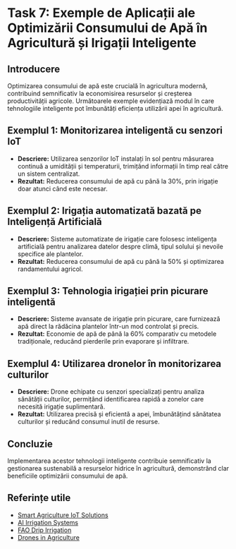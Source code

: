 # Task 7: Exemple de Aplicații ale Optimizării Consumului de Apă în Agricultură și Irigații Inteligente

## Introducere
Optimizarea consumului de apă este crucială în agricultura modernă, contribuind semnificativ la economisirea resurselor și creșterea productivității agricole. Următoarele exemple evidențiază modul în care tehnologiile inteligente pot îmbunătăți eficiența utilizării apei în agricultură.

## Exemplul 1: Monitorizarea inteligentă cu senzori IoT
- **Descriere:** Utilizarea senzorilor IoT instalați în sol pentru măsurarea continuă a umidității și temperaturii, trimițând informații în timp real către un sistem centralizat.
- **Rezultat:** Reducerea consumului de apă cu până la 30%, prin irigație doar atunci când este necesar.

## Exemplul 2: Irigația automatizată bazată pe Inteligență Artificială
- **Descriere:** Sisteme automatizate de irigație care folosesc inteligența artificială pentru analizarea datelor despre climă, tipul solului și nevoile specifice ale plantelor.
- **Rezultat:** Reducerea consumului de apă cu până la 50% și optimizarea randamentului agricol.

## Exemplul 3: Tehnologia irigației prin picurare inteligentă
- **Descriere:** Sisteme avansate de irigație prin picurare, care furnizează apă direct la rădăcina plantelor într-un mod controlat și precis.
- **Rezultat:** Economie de apă de până la 60% comparativ cu metodele tradiționale, reducând pierderile prin evaporare și infiltrare.

## Exemplul 4: Utilizarea dronelor în monitorizarea culturilor
- **Descriere:** Drone echipate cu senzori specializați pentru analiza sănătății culturilor, permițând identificarea rapidă a zonelor care necesită irigație suplimentară.
- **Rezultat:** Utilizarea precisă și eficientă a apei, îmbunătățind sănătatea culturilor și reducând consumul inutil de resurse.

## Concluzie
Implementarea acestor tehnologii inteligente contribuie semnificativ la gestionarea sustenabilă a resurselor hidrice în agricultură, demonstrând clar beneficiile optimizării consumului de apă.

## Referințe utile
- [Smart Agriculture IoT Solutions](https://www.iotforall.com/smart-agriculture-solutions)
- [AI Irrigation Systems](https://www.sciencedirect.com/science/article/pii/S037837742030048X)
- [FAO Drip Irrigation](https://www.fao.org/3/s8684e/s8684e07.htm)
- [Drones in Agriculture](https://www.frontiersin.org/articles/10.3389/fsufs.2021.640945/full)

